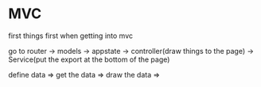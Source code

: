 # MVC

first things first when getting into mvc 

go to router -> models -> appstate -> controller(draw things to the page) -> Service(put the export at the bottom of the page)



define data => get the data => draw the data => 